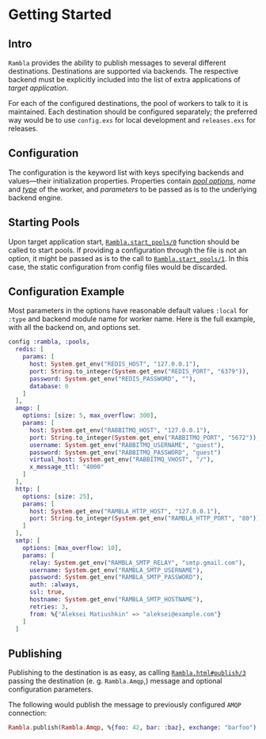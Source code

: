 # Getting Started

## Intro

`Rambla` provides the ability to publish messages to several different destinations. Destinations are supported via backends. The respective backend must be explicitly included into the list of extra applications of _target application_.

For each of the configured destinations, the pool of workers to talk to it is maintained. Each destination should be configured separately; the preferred way would be to use `config.exs` for local development and `releases.exs` for releases.

## Configuration

The configuration is the keyword list with keys specifying backends and values—their initialization properties. Properties contain [_pool options_](https://github.com/devinus/poolboy/blob/master/README.md), _name_ and [_type_](https://hexdocs.pm/elixir/GenServer.html?#module-name-registration) of the worker, and _parameters_ to be passed as is to the underlying backend engine.

## Starting Pools

Upon target application start, [`Rambla.start_pools/0`](https://hexdocs.pm/rambla/Rambla.html#start_pools/0) function should be called to start pools. If providing a configuration through the file is not an option, it might be passed as is to the call to [`Rambla.start_pools/1`](https://hexdocs.pm/rambla/Rambla.html#start_pools/1). In this case, the static configuration from config files would be discarded.

## Configuration Example

Most parameters in the options have reasonable default values `:local` for `:type` and backend module name for worker name. Here is the full example, with all the backend on, and options set.

```elixir
config :rambla, :pools,
  redis: [
    params: [
      host: System.get_env("REDIS_HOST", "127.0.0.1"),
      port: String.to_integer(System.get_env("REDIS_PORT", "6379")),
      password: System.get_env("REDIS_PASSWORD", ""),
      database: 0
    ]
  ],
  amqp: [
    options: [size: 5, max_overflow: 300],
    params: [
      host: System.get_env("RABBITMQ_HOST", "127.0.0.1"),
      port: String.to_integer(System.get_env("RABBITMQ_PORT", "5672")),
      username: System.get_env("RABBITMQ_USERNAME", "guest"),
      password: System.get_env("RABBITMQ_PASSWORD", "guest")
      virtual_host: System.get_env("RABBITMQ_VHOST", "/"),
      x_message_ttl: "4000"
    ]
  ],
  http: [
    options: [size: 25],
    params: [
      host: System.get_env("RAMBLA_HTTP_HOST", "127.0.0.1"),
      port: String.to_integer(System.get_env("RAMBLA_HTTP_PORT", "80"))
    ]
  ],
  smtp: [
    options: [max_overflow: 10],
    params: [
      relay: System.get_env("RAMBLA_SMTP_RELAY", "smtp.gmail.com"),
      username: System.get_env("RAMBLA_SMTP_USERNAME"),
      password: System.get_env("RAMBLA_SMTP_PASSWORD"),
      auth: :always,
      ssl: true,
      hostname: System.get_env("RAMBLA_SMTP_HOSTNAME"),
      retries: 3,
      from: %{"Aleksei Matiushkin" => "aleksei@example.com"}
    ]
  ]
```

## Publishing

Publishing to the destination is as easy, as calling [`Rambla.html#publish/3`](https://hexdocs.pm/rambla/Rambla.html#publish/3) passing the destination (e. g. `Rambla.Amqp`,) message and optional configuration parameters.

The following would publish the message to previously configured `AMQP` connection:

```elixir
Rambla.publish(Rambla.Amqp, %{foo: 42, bar: :baz}, exchange: "barfoo")
```
